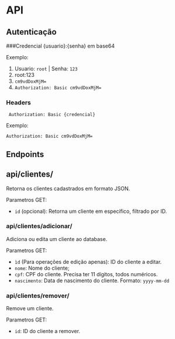 # API

## Autenticação

###Credencial
    {usuario}:{senha} em base64
    
Exemplo:
 1. Usuario: ``root`` | Senha: ``123``
 2. root:123
 3. ``cm9vdDoxMjM=``
 4. ``Authorization: Basic cm9vdDoxMjM=``

### Headers
     Authorization: Basic {credencial}
     
Exemplo:
    
    Authorization: Basic cm9vdDoxMjM=
    
## Endpoints


## api/clientes/
Retorna os clientes cadastrados em formato JSON.

Parametros GET:
  * `id` (opcional): Retorna um cliente em específico, filtrado por ID.

### api/clientes/adicionar/
Adiciona ou edita um cliente ao database.

Parametros GET:
 
 * ``ìd`` (Para operações de edição apenas): ID do cliente a editar.
 * ``nome``: Nome do cliente;
 * ``cpf``: CPF do cliente. Precisa ter 11 dígitos, todos numéricos.
 * ``nascimento``: Data de nascimento do cliente. Formato: ``yyyy-mm-dd``

### api/clientes/remover/
Remove um cliente.

Parametros GET:
  * ``id``: ID do cliente a remover.